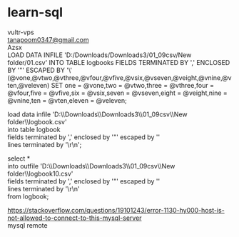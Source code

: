 # learn-sql
vultr-vps  
tanapoom0347@gmail.com  
Azsx  
LOAD DATA INFILE 'D:/Downloads/Downloads3/01_09csv/New folder/01.csv' INTO TABLE logbooks FIELDS TERMINATED BY ',' ENCLOSED BY '"' ESCAPED BY '\\\' (@vone,@vtwo,@vthree,@vfour,@vfive,@vsix,@vseven,@veight,@vnine,@vten,@veleven) SET one = @vone,two = @vtwo,three = @vthree,four = @vfour,five = @vfive,six = @vsix,seven = @vseven,eight = @veight,nine = @vnine,ten = @vten,eleven = @veleven;  
  
load data infile 'D:\\\Downloads\\\Downloads3\\\01_09csv\\\New folder\\\logbook.csv'   
into table logbook   
fields terminated by ',' enclosed by '"' escaped by ''   
lines terminated by '\r\n';  
  
select *   
into outfile 'D:\\\Downloads\\\Downloads3\\\01_09csv\\\New folder\\\logbook10.csv'   
fields terminated by ',' enclosed by '"' escaped by ''   
lines terminated by '\r\n'  
from logbook;  
  
https://stackoverflow.com/questions/19101243/error-1130-hy000-host-is-not-allowed-to-connect-to-this-mysql-server  
  mysql remote
